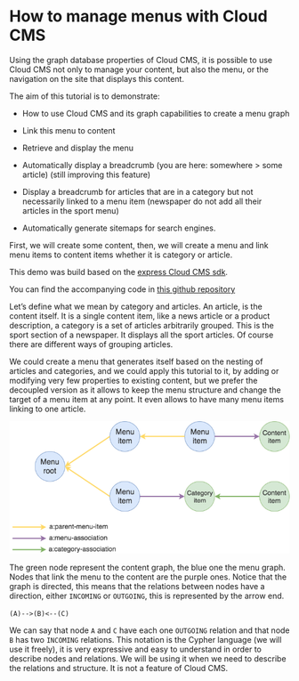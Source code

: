 # How to manage menus with Cloud CMS

Using the graph database properties of Cloud CMS, it is possible to use Cloud CMS not only to manage your content, but also the menu, or the navigation on the site that displays this content.

The aim of this tutorial is to demonstrate:

* How to use Cloud CMS and its graph capabilities to create a menu graph
* Link this menu to content
* Retrieve and display the menu
* Automatically display a breadcrumb \(you are here: somewhere &gt; some article\) (still improving this feature)
* Display a breadcrumb for articles that are in a category but not necessarily linked to a menu item \(newspaper do not add all their articles in the sport menu\)

* Automatically generate sitemaps for search engines.

First, we will create some content, then, we will create a menu and link menu items to content items whether it is category or article.

This demo was build based on the [express Cloud CMS sdk](https://github.com/gitana/sdk/tree/master/helloworld-express).

You can find the accompanying code in [this github repository](https://github.com/idealley/cloudcms-manage-menus)

Let’s define what we mean by category and articles. An article, is the content itself. It is a single content item, like a news article or a product description, a category is a set of articles arbitrarily grouped. This is the sport section of a newspaper. It displays all the sport articles. Of course there are different ways of grouping articles.

We could create a menu that generates itself based on the nesting of articles and categories, and we could apply this tutorial to it, by adding or modifying very few properties to existing content, but we prefer the decoupled version as it allows to keep the menu structure and change the target of a menu item at any point. It even allows to have many menu items linking to one article.

![](https://raw.githubusercontent.com/idealley/cloudcms-manage-menus/master/images/menu-graph.png "menu-graph.png")

The green node represent the content graph, the blue one the menu graph. Nodes that link the menu to the content are the purple ones. Notice that the graph is directed, this means that the relations between nodes have a direction, either `INCOMING` or `OUTGOING`, this is represented by the arrow end.

`(A)-->(B)<--(C)`

We can say that node `A` and `C` have each one `OUTGOING` relation and that node `B` has two `INCOMING` relations. This notation is the Cypher language \(we will use it freely\), it is very expressive and easy to understand in order to describe nodes and relations. We will be using it when we need to describe the relations and structure. It is not a feature of Cloud CMS.


